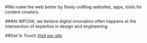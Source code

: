 #We make the web better by finely crafting websites, apps, tools for content creators.

###At WPChill, we believe digital innovation often happens at the intersection of expertise in design and engineering.

##Get In Touch
<a href="https://wpchill.com"> Visit our site</a>
